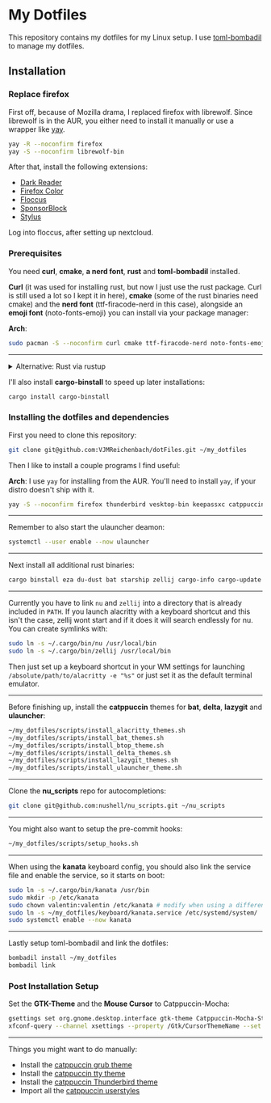 # My Dotfiles

This repository contains my dotfiles for my Linux setup. I use [toml-bombadil](https://github.com/oknozor/toml-bombadil) to manage my dotfiles.

## Installation

### Replace firefox

First off, because of Mozilla drama, I replaced firefox with librewolf.
Since librewolf is in the AUR, you either need to install it manually or use a wrapper like [yay](https://github.com/Jguer/yay).

```bash
yay -R --noconfirm firefox
yay -S --noconfirm librewolf-bin
```

After that, install the following extensions:

- [Dark Reader](https://addons.mozilla.org/en-US/firefox/addon/darkreader/)
- [Firefox Color](https://addons.mozilla.org/en-US/firefox/addon/firefox-color/)
- [Floccus](https://addons.mozilla.org/en-US/firefox/addon/floccus/)
- [SponsorBlock](https://addons.mozilla.org/en-US/firefox/addon/sponsorblock/)
- [Stylus](https://addons.mozilla.org/en-US/firefox/addon/styl-us/)

Log into floccus, after setting up nextcloud.

### Prerequisites

You need **curl**, **cmake**, **a nerd font**, **rust** and **toml-bombadil** installed.

**Curl** (it was used for installing rust, but now I just use the rust package. Curl is still used a lot so I kept it in here), **cmake** (some of the rust binaries need cmake) and the **nerd font** (ttf-firacode-nerd in this case), alongside an **emoji font** (noto-fonts-emoji) you can install via your package manager:

**Arch**:

```bash
sudo pacman -S --noconfirm curl cmake ttf-firacode-nerd noto-fonts-emoji toml-bombadil rust
```

______________________________________________________________________

<details>
  <summary>Alternative: Rust via rustup</summary>

````
Alternativly, you can get **Rust** from [rustup](https://rustup.rs/):

```bash
curl --proto '=https' --tlsv1.2 -sSf https://sh.rustup.rs | sh
```
````

</details>

I'll also install **cargo-binstall** to speed up later installations:

```bash
cargo install cargo-binstall
```

### Installing the dotfiles and dependencies

First you need to clone this repository:

```bash
git clone git@github.com:VJMReichenbach/dotFiles.git ~/my_dotfiles
```

Then I like to install a couple programs I find useful:

**Arch**: I use `yay` for installing from the AUR. You'll need to install `yay`, if your distro doesn't ship with it.

```bash
yay -S --noconfirm firefox thunderbird vesktop-bin keepassxc catppuccin-cursors-mocha neovim nextcloud-client ulauncher fzf evince xclip lazygit btop
```

______________________________________________________________________

Remember to also start the ulauncher deamon:

```bash
systemctl --user enable --now ulauncher
```

______________________________________________________________________

Next install all additional rust binaries:

```bash
cargo binstall eza du-dust bat starship zellij cargo-info cargo-update nu alacritty git-delta ripgrep rm-improved cargo-mommy kanata
```

______________________________________________________________________

Currently you have to link `nu` and `zellij` into a directory that is already included in `PATH`.
If you launch alacritty with a keyboard shortcut and this isn't the case, zellij wont start and if it does it will search endlessly for nu.
You can create symlinks with:

```bash
sudo ln -s ~/.cargo/bin/nu /usr/local/bin
sudo ln -s ~/.cargo/bin/zellij /usr/local/bin
```

Then just set up a keyboard shortcut in your WM settings for launching `/absolute/path/to/alacritty -e "%s"` or just set it as the default terminal emulator.

______________________________________________________________________

Before finishing up, install the **catppuccin** themes for **bat**, **delta**, **lazygit** and **ulauncher**:

```bash
~/my_dotfiles/scripts/install_alacritty_themes.sh
~/my_dotfiles/scripts/install_bat_themes.sh
~/my_dotfiles/scripts/install_btop_theme.sh
~/my_dotfiles/scripts/install_delta_themes.sh
~/my_dotfiles/scripts/install_lazygit_themes.sh
~/my_dotfiles/scripts/install_ulauncher_theme.sh
```

______________________________________________________________________

Clone the **nu_scripts** repo for autocompletions:

```bash
git clone git@github.com:nushell/nu_scripts.git ~/nu_scripts
```

______________________________________________________________________

You might also want to setup the pre-commit hooks:

```bash
~/my_dotfiles/scripts/setup_hooks.sh
```

______________________________________________________________________

When using the **kanata** keyboard config, you should also link the service file and enable the service, so it starts on boot:

```bash
sudo ln -s ~/.cargo/bin/kanata /usr/bin
sudo mkdir -p /etc/kanata
sudo chown valentin:valentin /etc/kanata # modify when using a different user
sudo ln -s ~/my_dotfiles/keyboard/kanata.service /etc/systemd/system/
sudo systemctl enable --now kanata
```

______________________________________________________________________

Lastly setup toml-bombadil and link the dotfiles:

```bash
bombadil install ~/my_dotfiles
bombadil link 
```

### Post Installation Setup

Set the **GTK-Theme** and the **Mouse Cursor** to Catppuccin-Mocha:

```bash
gsettings set org.gnome.desktop.interface gtk-theme Catppuccin-Mocha-Standard-Pink-Dark
xfconf-query --channel xsettings --property /Gtk/CursorThemeName --set Catppuccin-Mocha-Pink-Cursors
```

______________________________________________________________________

Things you might want to do manually:

- Install the [catppuccin grub theme](https://github.com/catppuccin/grub)
- Install the [catppuccin tty theme](https://github.com/catppuccin/tty)
- Install the [catppuccin Thunderbird theme](https://github.com/catppuccin/thunderbird)
- Import all the [catppuccin userstyles](https://github.com/catppuccin/userstyles)
